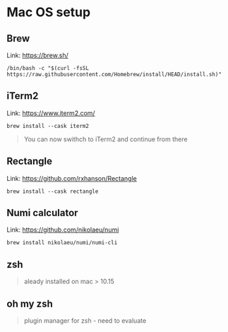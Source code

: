 # Mac OS setup

## Brew
Link: https://brew.sh/
```
/bin/bash -c "$(curl -fsSL https://raw.githubusercontent.com/Homebrew/install/HEAD/install.sh)"
```

## iTerm2
Link: https://www.iterm2.com/ 
```
brew install --cask iterm2
```
> You can now swithch to iTerm2 and continue from there

## Rectangle
Link: https://github.com/rxhanson/Rectangle
```
brew install --cask rectangle
```

## Numi calculator
Link: https://github.com/nikolaeu/numi
```
brew install nikolaeu/numi/numi-cli
```

## zsh
> aleady installed on mac > 10.15

## oh my zsh
> plugin manager for zsh - need to evaluate
